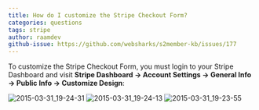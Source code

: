 ```yaml
---
title: How do I customize the Stripe Checkout Form?
categories: questions
tags: stripe
author: raamdev
github-issue: https://github.com/websharks/s2member-kb/issues/177
---
```


To customize the Stripe Checkout Form, you must login to your Stripe Dashboard and visit **Stripe Dashboard → Account Settings → General Info → Public Info → Customize Design**:

![2015-03-31_19-24-31](https://cloud.githubusercontent.com/assets/53005/6931486/c917a044-d7db-11e4-8140-bd49f3504c1e.png)
![2015-03-31_19-24-13](https://cloud.githubusercontent.com/assets/53005/6931487/c9a99d64-d7db-11e4-8c3a-f9f923788ddd.png)
![2015-03-31_19-23-55](https://cloud.githubusercontent.com/assets/53005/6931509/01c7dc92-d7dc-11e4-82cc-8e82443b39cc.png)